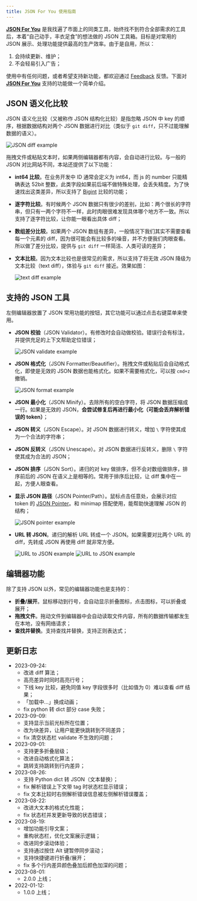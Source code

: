 ```yaml
---
title: JSON For You 使用指南
---
```


**[JSON For You](https://json4u.com)** 是我找遍了市面上的同类工具，始终找不到符合全部需求的工具后，本着“自己动手，丰衣足食”的想法做的
JSON 工具箱。目标是对常用的 JSON 展示、处理功能提供最高的生产效率。由于是自用，所以：

1. 会持续更新、维护；
2. 不会轻易引入广告；

使用中有任何问题，或者希望支持新功能，都欢迎通过 [Feedback](https://github.com/loggerhead/json4u-issue/issues) 反馈。下面对
**[JSON For You](https://json4u.com)** 支持的功能做一个简单介绍。

## JSON 语义化比较

JSON 语义化比较（又被称作 JSON 结构化比较）是指忽略 JSON 中 key 的顺序，根据数据结构对两个 JSON
数据进行对比（类似于 `git diff`，只不过能理解数据的语义）。

![JSON diff example](/guide/diff.png)

拖拽文件或粘贴文本时，如果两侧编辑器都有内容，会自动进行比较。与一般的 JSON 对比网站不同，本站还提供了以下功能：

- **int64 比较**。在业务开发中 ID 通常会定义为 int64，而 js 的 number 只能精确表达 52bit
  整数，此类字段如果前后端不做特殊处理，会丢失精度。为了快速找出这类差异，所以支持了 [Bigint](https://developer.mozilla.org/zh-CN/docs/Web/JavaScript/Reference/Global_Objects/BigInt)
  比较的功能；
- **逐字符比较**。有时候两个 JSON 数据只有很少的差别，比如：两个很长的字符串，但只有一两个字符不一样，此时肉眼很难发现具体哪个地方不一致。所以支持了逐字符比较，让你能一眼看出具体
  diff；
- **数组差分比较**。如果两个 JSON 数组有差异，一般情况下我们其实不需要查看每一个元素的
  diff，因为很可能会有比较多的噪音，并不方便我们肉眼查看。所以做了差分比较，提供与 `git diff` 一样简洁、人类可读的差异；
- **文本比较**。因为文本比较也是很常见的需求，所以支持了将无效 JSON 降级为文本比较（text diff），体验与 `git diff` 接近。效果如图：

  ![text diff example](/guide/text-diff.png)

## 支持的 JSON 工具

左侧编辑器放置了 JSON 常用功能的按钮，其它功能可以通过点击右键菜单来使用。

- **JSON 校验**（JSON Validator）。有修改时会自动做校验。错误行会有标注，并提供充足的上下文帮助定位错误；

  ![JSON validate example](/guide/valid.png)

- **JSON 格式化**（JSON Formatter/Beautifier）。拖拽文件或粘贴后会自动格式化，即使是无效的 JSON
  数据也能格式化。如果不需要格式化，可以按 `cmd+z` 撤销。

  ![JSON format example](/guide/format.png)

- **JSON 最小化**（JSON Minify）。去除所有的空白字符，将 JSON 数据压缩成一行。如果是无效的 JSON，**会尝试修复后再进行最小化（可能会丢弃解析错误的
  token）**；
- **JSON 转义**（JSON Escape）。对 JSON 数据进行转义，增加 `\` 字符使其成为一个合法的字符串；
- **JSON 反转义**（JSON Unescape）。对 JSON 数据进行反转义，删除 `\` 字符使其成为合法的 JSON；
- **JSON 排序**（JSON Sort）。递归的对 key 做排序，但不会对数组做排序，排序前后的 JSON 在语义上是相等的。常用于排序后比较，让
  diff 集中在一起，方便人眼查看。
- **显示 JSON 路径**（JSON Pointer/Path）。鼠标点击任意处，会展示对应 token
  的 [JSON Pointer](https://datatracker.ietf.org/doc/html/rfc6901)。和 minimap 搭配使用，能帮助快速理解 JSON 的结构；

  ![JSON pointer example](/guide/json-pointer.png)

- **URL 转 JSON**。递归的解析 URL 转成一个 JSON。如果需要对比两个 URL 的 diff，先转成 JSON 再使用 diff 就非常方便。

  ![URL to JSON example](/guide/url2json-before.png)
  ![URL to JSON example](/guide/url2json-after.png)

## 编辑器功能

除了支持 JSON 以外，常见的编辑器功能也是支持的：

- **折叠/展开**。鼠标移动到行号，会自动显示折叠图标，点击图标，可以折叠或展开；
- **拖拽文件**。拖动文件到编辑器中会自动读取文件内容，所有的数据传输都发生在本地，没有网络请求；
- **查找并替换**。支持查找并替换，支持正则表达式；

## 更新日志

- 2023-09-24:
    - 改进 diff 算法；
    - 高亮差异时同时高亮行号；
    - 下线 key 比较，避免同值 key 字段很多时（比如值为 0）难以查看 diff 结果；
    - 「加载中...」换成动画；
    - fix python 转 dict 部分 case 失败；
- 2023-09-09:
    - 支持显示当前光标所在位置；
    - 改为块差异，让用户能更快跳转到不同差异；
    - fix 清空状态栏 validate 不生效的问题；
- 2023-09-01:
    - 支持更多折叠层级；
    - 改进自动格式化算法；
    - 跳转支持跳转到行内差异；
- 2023-08-26:
    - 支持 Python dict 转 JSON（文本替换）；
    - fix 解析错误上下文带 tag 时状态栏显示错误；
    - fix 文本比较时右侧解析错误信息被左侧解析错误覆盖；
- 2023-08-22:
    - 改进大文本的格式化性能；
    - fix 状态栏并发更新导致的状态错误；
- 2023-08-19:
    - 增加功能引导文案；
    - 重构状态栏，优化文案展示逻辑；
    - 改进同步滚动体验；
    - 支持通过按住 Alt 键暂停同步滚动；
    - 支持快捷键进行折叠/展开；
    - fix 多个行内差异颜色叠加后颜色加深的问题；
- 2023-08-01:
    - 2.0.0 上线；
- 2022-01-12:
    - 1.0.0 上线；
